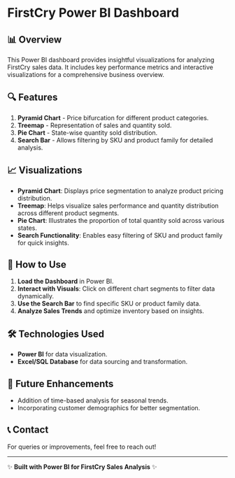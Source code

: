 # FirstCry Power BI Dashboard

## 📊 Overview
This Power BI dashboard provides insightful visualizations for analyzing FirstCry sales data. It includes key performance metrics and interactive visualizations for a comprehensive business overview.

## 🔍 Features
1. **Pyramid Chart** - Price bifurcation for different product categories.
2. **Treemap** - Representation of sales and quantity sold.
3. **Pie Chart** - State-wise quantity sold distribution.
4. **Search Bar** - Allows filtering by SKU and product family for detailed analysis.

## 📈 Visualizations
- **Pyramid Chart**: Displays price segmentation to analyze product pricing distribution.
- **Treemap**: Helps visualize sales performance and quantity distribution across different product segments.
- **Pie Chart**: Illustrates the proportion of total quantity sold across various states.
- **Search Functionality**: Enables easy filtering of SKU and product family for quick insights.

## 🚀 How to Use
1. **Load the Dashboard** in Power BI.
2. **Interact with Visuals**: Click on different chart segments to filter data dynamically.
3. **Use the Search Bar** to find specific SKU or product family data.
4. **Analyze Sales Trends** and optimize inventory based on insights.

## 🛠️ Technologies Used
- **Power BI** for data visualization.
- **Excel/SQL Database** for data sourcing and transformation.

## 📌 Future Enhancements
- Addition of time-based analysis for seasonal trends.
- Incorporating customer demographics for better segmentation.

## 📞 Contact
For queries or improvements, feel free to reach out!

---
✨ **Built with Power BI for FirstCry Sales Analysis** ✨

